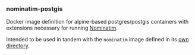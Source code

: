 ### nominatim-postgis

Docker image definition for alpine-based postgres/postgis containers with extensions necessary for
running [Nominatim](https://wiki.openstreetmap.org/wiki/Nominatim).

Intended to be used in tandem with the `nominatim` image defined in
its [own directory](https://github.com/scottcame/docker/new/master/nominatim).
